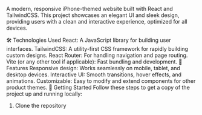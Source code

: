 A modern, responsive iPhone-themed website built with React and TailwindCSS. This project showcases an elegant UI and sleek design, providing users with a clean and interactive experience, optimized for all devices.

🛠️ Technologies Used
React: A JavaScript library for building user interfaces.
TailwindCSS: A utility-first CSS framework for rapidly building custom designs.
React Router: For handling navigation and page routing.
Vite (or any other tool if applicable): Fast bundling and development.
🌟 Features
Responsive design: Works seamlessly on mobile, tablet, and desktop devices.
Interactive UI: Smooth transitions, hover effects, and animations.
Customizable: Easy to modify and extend components for other product themes.
🚀 Getting Started
Follow these steps to get a copy of the project up and running locally:

1. Clone the repository
